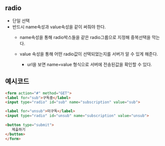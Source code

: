 ## radio 

- 단일 선택 
- 반드시 name속성과 value속성을 같이 써줘야 한다.
    - name속성을 통해 radio박스들을 같은 radio그룹으로 지정해 중복선택을 막는다.

    - value 속성을 통해 어떤 radio값이 선택되었는지를 서버가 알 수 있게 해준다.
        - url을 보면 name=value 형식으로 서버에 전송된값을 확인할 수 있다.


## 예시코드
```html
<form action="#" method="GET">
<label for="sub">구독중</label>
<input type="radio" id="sub" name="subscription" value="sub">

<label for="unsub">미구독</label>
<input type="radio" id="unsub" name="subscription" value="unsub">
        
<button type="submit">
   제출하기
</button>
</form>
```
